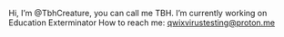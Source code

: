 Hi, I’m @TbhCreature, you can call me TBH.
I’m currently working on Education Exterminator
How to reach me: qwixvirustesting@proton.me


